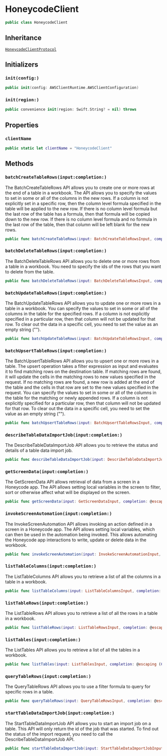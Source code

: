 # HoneycodeClient

``` swift
public class HoneycodeClient 
```

## Inheritance

[`HoneycodeClientProtocol`](/aws-sdk-swift/reference/0.x/AWSHoneycode/HoneycodeClientProtocol)

## Initializers

### `init(config:)`

``` swift
public init(config: AWSClientRuntime.AWSClientConfiguration) 
```

### `init(region:)`

``` swift
public convenience init(region: Swift.String? = nil) throws 
```

## Properties

### `clientName`

``` swift
public static let clientName = "HoneycodeClient"
```

## Methods

### `batchCreateTableRows(input:completion:)`

The BatchCreateTableRows API allows you to create one or more rows at the end of a table in a workbook. The API allows you to specify the values to set in some or all of the columns in the new rows. If a column is not explicitly set in a specific row, then the column level formula specified in the table will be applied to the new row. If there is no column level formula but the last row of the table has a formula, then that formula will be copied down to the new row. If there is no column level formula and no formula in the last row of the table, then that column will be left blank for the new rows.

``` swift
public func batchCreateTableRows(input: BatchCreateTableRowsInput, completion: @escaping (ClientRuntime.SdkResult<BatchCreateTableRowsOutputResponse, BatchCreateTableRowsOutputError>) -> Void)
```

### `batchDeleteTableRows(input:completion:)`

The BatchDeleteTableRows API allows you to delete one or more rows from a table in a workbook. You need to specify the ids of the rows that you want to delete from the table.

``` swift
public func batchDeleteTableRows(input: BatchDeleteTableRowsInput, completion: @escaping (ClientRuntime.SdkResult<BatchDeleteTableRowsOutputResponse, BatchDeleteTableRowsOutputError>) -> Void)
```

### `batchUpdateTableRows(input:completion:)`

The BatchUpdateTableRows API allows you to update one or more rows in a table in a workbook. You can specify the values to set in some or all of the columns in the table for the specified rows. If a column is not explicitly specified in a particular row, then that column will not be updated for that row. To clear out the data in a specific cell, you need to set the value as an empty string ("").

``` swift
public func batchUpdateTableRows(input: BatchUpdateTableRowsInput, completion: @escaping (ClientRuntime.SdkResult<BatchUpdateTableRowsOutputResponse, BatchUpdateTableRowsOutputError>) -> Void)
```

### `batchUpsertTableRows(input:completion:)`

The BatchUpsertTableRows API allows you to upsert one or more rows in a table. The upsert operation takes a filter expression as input and evaluates it to find matching rows on the destination table. If matching rows are found, it will update the cells in the matching rows to new values specified in the request. If no matching rows are found, a new row is added at the end of the table and the cells in that row are set to the new values specified in the request. You can specify the values to set in some or all of the columns in the table for the matching or newly appended rows. If a column is not explicitly specified for a particular row, then that column will not be updated for that row. To clear out the data in a specific cell, you need to set the value as an empty string ("").

``` swift
public func batchUpsertTableRows(input: BatchUpsertTableRowsInput, completion: @escaping (ClientRuntime.SdkResult<BatchUpsertTableRowsOutputResponse, BatchUpsertTableRowsOutputError>) -> Void)
```

### `describeTableDataImportJob(input:completion:)`

The DescribeTableDataImportJob API allows you to retrieve the status and details of a table data import job.

``` swift
public func describeTableDataImportJob(input: DescribeTableDataImportJobInput, completion: @escaping (ClientRuntime.SdkResult<DescribeTableDataImportJobOutputResponse, DescribeTableDataImportJobOutputError>) -> Void)
```

### `getScreenData(input:completion:)`

The GetScreenData API allows retrieval of data from a screen in a Honeycode app. The API allows setting local variables in the screen to filter, sort or otherwise affect what will be displayed on the screen.

``` swift
public func getScreenData(input: GetScreenDataInput, completion: @escaping (ClientRuntime.SdkResult<GetScreenDataOutputResponse, GetScreenDataOutputError>) -> Void)
```

### `invokeScreenAutomation(input:completion:)`

The InvokeScreenAutomation API allows invoking an action defined in a screen in a Honeycode app. The API allows setting local variables, which can then be used in the automation being invoked. This allows automating the Honeycode app interactions to write, update or delete data in the workbook.

``` swift
public func invokeScreenAutomation(input: InvokeScreenAutomationInput, completion: @escaping (ClientRuntime.SdkResult<InvokeScreenAutomationOutputResponse, InvokeScreenAutomationOutputError>) -> Void)
```

### `listTableColumns(input:completion:)`

The ListTableColumns API allows you to retrieve a list of all the columns in a table in a workbook.

``` swift
public func listTableColumns(input: ListTableColumnsInput, completion: @escaping (ClientRuntime.SdkResult<ListTableColumnsOutputResponse, ListTableColumnsOutputError>) -> Void)
```

### `listTableRows(input:completion:)`

The ListTableRows API allows you to retrieve a list of all the rows in a table in a workbook.

``` swift
public func listTableRows(input: ListTableRowsInput, completion: @escaping (ClientRuntime.SdkResult<ListTableRowsOutputResponse, ListTableRowsOutputError>) -> Void)
```

### `listTables(input:completion:)`

The ListTables API allows you to retrieve a list of all the tables in a workbook.

``` swift
public func listTables(input: ListTablesInput, completion: @escaping (ClientRuntime.SdkResult<ListTablesOutputResponse, ListTablesOutputError>) -> Void)
```

### `queryTableRows(input:completion:)`

The QueryTableRows API allows you to use a filter formula to query for specific rows in a table.

``` swift
public func queryTableRows(input: QueryTableRowsInput, completion: @escaping (ClientRuntime.SdkResult<QueryTableRowsOutputResponse, QueryTableRowsOutputError>) -> Void)
```

### `startTableDataImportJob(input:completion:)`

The StartTableDataImportJob API allows you to start an import job on a table. This API will only return the id of the job that was started. To find out the status of the import request, you need to call the DescribeTableDataImportJob API.

``` swift
public func startTableDataImportJob(input: StartTableDataImportJobInput, completion: @escaping (ClientRuntime.SdkResult<StartTableDataImportJobOutputResponse, StartTableDataImportJobOutputError>) -> Void)
```
